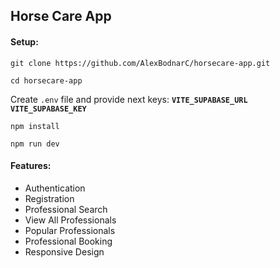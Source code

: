 ## Horse Care App

#### Setup:

```
git clone https://github.com/AlexBodnarC/horsecare-app.git
``` 

```
cd horsecare-app
```

Create `.env` file and provide next keys:
**`VITE_SUPABASE_URL`**
**`VITE_SUPABASE_KEY`**

```
npm install
```

```
npm run dev
```

#### Features:

- Authentication
- Registration
- Professional Search
- View All Professionals
- Popular Professionals
- Professional Booking
- Responsive Design
